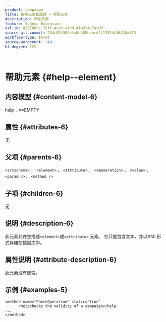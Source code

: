 ```yaml
---
product: campaign
title: 架构元素和属性 — 帮助元素
description: 帮助元素
feature: Schema Extension
exl-id: 8207868c-25ff-4ca9-afdd-41b324c7ac0d
source-git-commit: 254c89490fefa5d405bcecd2f1781df46450a873
workflow-type: tm+mt
source-wordcount: '49'
ht-degree: 12%

---
```


# 帮助元素 {#help--element}


## 内容模型 {#content-model-6}

help：==EMPTY

## 属性 {#attributes-6}

无

## 父项 {#parents-6}

`<srcschema>` ， `<element>`   ，   `<attribute>`    ，    `<enumeration>`     ，     `<value>`      ，     `<param />`，      `<method />`

## 子项 {#children-6}

无

## 说明 {#description-6}

此元素允许您描述`<element>`或`<attribute>`   元素。 它只能包含文本，并以XML形式存储在数据库中。

## 属性说明 {#attribute-description-6}

此元素没有属性。

## 示例 {#examples-5}

```
<method name="CheckOperation" static="true"
      <helpchecks the validity of a campaign</help
...
</method> 
```
